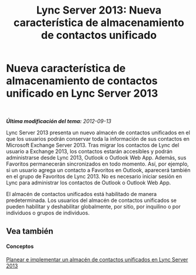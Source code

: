 ﻿---
title: 'Lync Server 2013: Nueva característica de almacenamiento de contactos unificado'
TOCTitle: Nueva característica de almacenamiento de contactos unificado
ms:assetid: 6003405d-08f6-4cfc-afda-3d9f6ebc91a5
ms:mtpsurl: https://technet.microsoft.com/es-es/library/JJ204947(v=OCS.15)
ms:contentKeyID: 48275423
ms.date: 01/07/2017
mtps_version: v=OCS.15
ms.translationtype: HT
---

# Nueva característica de almacenamiento de contactos unificado en Lync Server 2013

 

_**Última modificación del tema:** 2012-09-13_

Lync Server 2013 presenta un nuevo almacén de contactos unificados en el que los usuarios podrán conservar toda la información de sus contactos en Microsoft Exchange Server 2013. Tras migrar los contactos de Lync del usuario a Exchange 2013, los contactos estarán accesibles y podrán administrarse desde Lync 2013, Outlook o Outlook Web App. Además, sus Favoritos permanecerán sincronizados en todo momento. Así, por ejemplo, si un usuario agrega un contacto a Favoritos en Outlook, aparecerá también en el grupo de Favoritos de Lync 2013. No es necesario iniciar sesión en Lync para administrar los contactos de Outlook o Outlook Web App.

El almacén de contactos unificados está habilitado de manera predeterminada. Los usuarios del almacén de contactos unificados se pueden habilitar y deshabilitar globalmente, por sitio, por inquilino o por individuos o grupos de individuos.

## Vea también

#### Conceptos

[Planear e implementar un almacén de contactos unificados en Lync Server 2013](lync-server-2013-planning-and-deploying-unified-contact-store.md)


